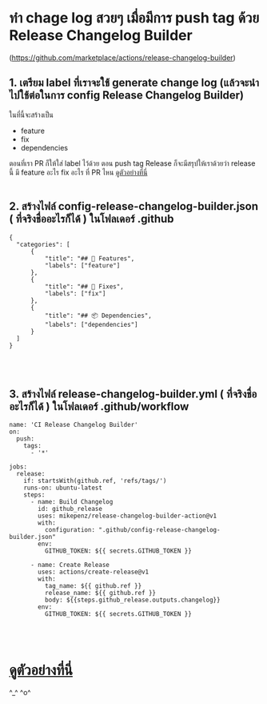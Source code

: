 # ทำ chage log สวยๆ เมื่อมีการ push tag ด้วย Release Changelog Builder 
(https://github.com/marketplace/actions/release-changelog-builder)

## 1. เตรียม label ที่เราจะใช้ generate change log (แล้วจะนำไปใช้ต่อในการ config Release Changelog Builder) 
ในที่นี้จะสร้างเป็น    
- feature
- fix 
- dependencies

ตอนที่เรา PR ก็ให้ใส่ label ไว้ด้วย ตอน push tag Release ก็จะมีสรุปให้เราด้วยว่า release นี้ มี feature อะไร fix อะไร  ที่ PR ไหน 
[ดูตัวอย่างที่นี่](https://github.com/mikepenz/release-changelog-builder-action/releases/tag/v0.9.0)
<br /><br />

## 2. สร้างไฟล์ config-release-changelog-builder.json ( ที่จริงชื่ออะไรก็ได้ ) ในโฟลเดอร์ .github

```
{
  "categories": [
      {
          "title": "## 🚀 Features",
          "labels": ["feature"]
      },
      {
          "title": "## 🐛 Fixes",
          "labels": ["fix"]
      },
      {
          "title": "## 📦 Dependencies",
          "labels": ["dependencies"]
      }
  ]
}
```
<br /><br />

## 3. สร้างไฟล์ release-changelog-builder.yml ( ที่จริงชื่ออะไรก็ได้ ) ในโฟลเดอร์  .github/workflow
```
name: 'CI Release Changelog Builder'
on:
  push:
    tags:
      - '*'

jobs:
  release:
    if: startsWith(github.ref, 'refs/tags/')
    runs-on: ubuntu-latest
    steps:
      - name: Build Changelog
        id: github_release
        uses: mikepenz/release-changelog-builder-action@v1
        with:
          configuration: ".github/config-release-changelog-builder.json"
        env:
          GITHUB_TOKEN: ${{ secrets.GITHUB_TOKEN }}

      - name: Create Release
        uses: actions/create-release@v1
        with:
          tag_name: ${{ github.ref }}
          release_name: ${{ github.ref }}
          body: ${{steps.github_release.outputs.changelog}}
        env:
          GITHUB_TOKEN: ${{ secrets.GITHUB_TOKEN }}
```
<br /><br />
# [ดูตัวอย่างที่นี่](https://github.com/mikepenz/release-changelog-builder-action/releases/tag/v0.9.0)
^_^ ^o^

